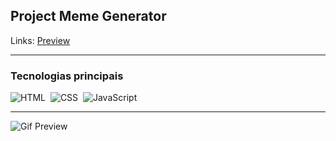 ## Project Meme Generator

Links: <a href="https://guyddogl.github.io/trybe-project-meme-generator/">Preview</a>
<hr/>

### Tecnologias principais
![HTML](https://img.shields.io/badge/-HTML-1b374b?style=for-the-badge&logo=HTML5)&nbsp;
![CSS](https://img.shields.io/badge/-CSS-1b374b?style=for-the-badge&logo=CSS3&logoColor=1572B6)&nbsp;
![JavaScript](https://img.shields.io/badge/-JavaScript-1b374b?style=for-the-badge&logo=javascript)&nbsp;
<hr/>

<img src="https://guyddogl.github.io/trybe-project-meme-generator/imgs/memegenerator.gif" alt="Gif Preview" />
